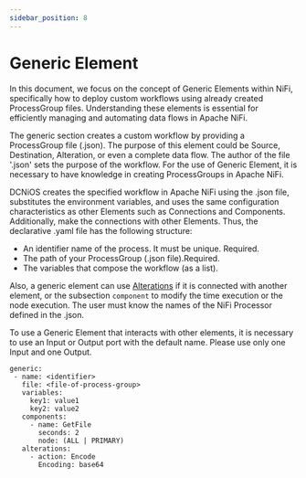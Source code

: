 ```yaml
---
sidebar_position: 8
---
```


# Generic Element


In this document, we focus on the concept of Generic Elements within NiFi, specifically how to deploy custom workflows using already created ProcessGroup files. Understanding these elements is essential for efficiently managing and automating data flows in Apache NiFi.


The generic section creates a custom workflow by providing a ProcessGroup file (.json). The purpose of this element could be Source, Destination, Alteration, or even a complete data flow. The author of the file '.json' sets the purpose of the workflow. For the use of Generic Element, it is necessary to have knowledge in creating ProcessGroups in Apache NiFi.

DCNiOS creates the specified workflow in Apache NiFi using the .json file, substitutes the environment variables, and uses the same configuration characteristics as other Elements such as Connections and Components. Additionally, make the connections with other Elements. Thus, the declarative .yaml file has the following structure:

- An identifier name of the process. It must be unique. Required.
- The path of your ProcessGroup (.json file).Required.
- The variables that compose the workflow (as a list).

Also, a generic element can use [Alterations](/docs/Alterations) if it is connected with another element, or the subsection `component` to modify the time execution or the node execution. The user must know the names of the NiFi Processor defined in the .json.

To use a Generic Element that interacts with other elements, it is necessary to use an Input or Output port with the default name. Please use only one Input and one Output.



```
generic:
 - name: <identifier>
   file: <file-of-process-group>
   variables:
     key1: value1
     key2: value2
   components:
     - name: GetFile
       seconds: 2
       node: (ALL | PRIMARY)
   alterations:
     - action: Encode
       Encoding: base64

```

